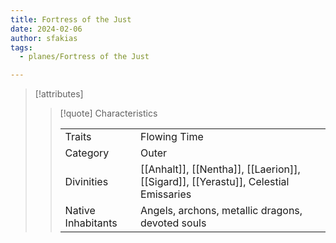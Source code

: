 ```yaml
---
title: Fortress of the Just
date: 2024-02-06
author: sfakias
tags:
  - planes/Fortress of the Just

---
```

> [!attributes]
> 
> > [!quote] Characteristics
> >
> > | | |
> > | --- | --- |
> > | Traits |  Flowing Time |
> > | Category |  Outer |
> > | Divinities |  [[Anhalt]], [[Nentha]], [[Laerion]], [[Sigard]], [[Yerastu]], Celestial Emissaries |
> > | Native Inhabitants |  Angels, archons, metallic dragons, devoted souls |